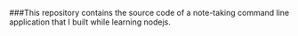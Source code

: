 ###This repository contains the source code of a note-taking command line application that I built while learning nodejs.
